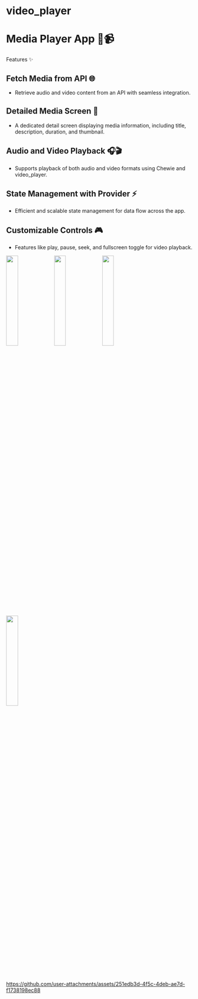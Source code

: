 # video_player

# Media Player App 🎵📹
Features ✨

## Fetch Media from API 🌐
- Retrieve audio and video content from an API with seamless integration.

## Detailed Media Screen 📄
- A dedicated detail screen displaying media information, including title, description, duration, and thumbnail.

## Audio and Video Playback 🎧🎬
- Supports playback of both audio and video formats using Chewie and video_player.

## State Management with Provider ⚡
- Efficient and scalable state management for data flow across the app.

## Customizable Controls 🎮
- Features like play, pause, seek, and fullscreen toggle for video playback.




<img src="https://github.com/user-attachments/assets/d61df712-cba0-4c5b-8c4a-cc9549ac5479" height=25% width=25%>
<img src="https://github.com/user-attachments/assets/9e219e57-683d-4ddb-8cd0-7355e5644cfc" height=25% width=25%>
<img src="https://github.com/user-attachments/assets/9e1a3e2b-30cd-481d-b705-17ef526efa5e" height=25% width=25%>
<img src="https://github.com/user-attachments/assets/21875906-22f2-4e0e-9d26-afd96347ded1" height=25% width=25%>




https://github.com/user-attachments/assets/251edb3d-4f5c-4deb-ae7d-f1738198ec88

